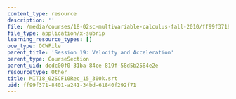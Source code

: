 ```yaml
---
content_type: resource
description: ''
file: /media/courses/18-02sc-multivariable-calculus-fall-2010/ff99f3718401a24134bd61840f292f71_MIT18_02SCF10Rec_15_300k.srt
file_type: application/x-subrip
learning_resource_types: []
ocw_type: OCWFile
parent_title: 'Session 19: Velocity and Acceleration'
parent_type: CourseSection
parent_uid: dcdc00f0-31ba-84ce-819f-58d5b2584e2e
resourcetype: Other
title: MIT18_02SCF10Rec_15_300k.srt
uid: ff99f371-8401-a241-34bd-61840f292f71
---
```


